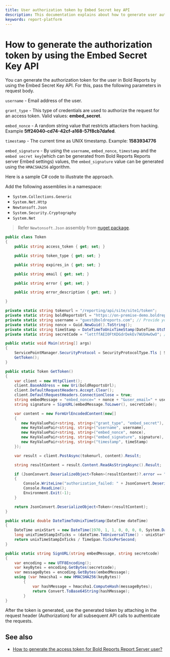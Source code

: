 ```yaml
---
title: User authorization token by Embed Secret key API
description: This documentation explains about how to generate user authorization token by using the embed secret key API in the Bold Reports Enterprise Reporting.
keywords: report-platform
---
```


# How to generate the authorization token by using the Embed Secret Key API

You can generate the authorization token for the user in Bold Reports by using the Embed Secret Key API. For this, pass the following parameters in request body.

   `username` - Email address of the user.

   `grant_type` - This type of credentials are used to authorize the request for an access token. Valid values: **embed_secret**.

   `embed_nonce` - A random string value that restricts attackers from hacking. Example **5ff24040-cd74-42cf-a168-57f8cb7dafed**.

   `timestamp` - The current time as UNIX timestamp. Example: **1583934776**

   `embed_signature` -  By using the `username`, `embed_nonce`, `timestamp` and the `embed secret key`(which can be generated from Bold Reports Reports server Embed settings) values, the `embed_signature` value can be generated using the `HMACSHA256` algorithm.

Here is a sample C# code to illustrate the approach.

Add the following assemblies in a namespace:

* `System.Collections.Generic`
* `System.Net.Http`
* `Newtonsoft.Json`
* `System.Security.Cryptography`
* `System.Net`

> Refer `Newtonsoft.Json` assembly from [nuget package](https://www.nuget.org/packages/Newtonsoft.Json/).

```csharp
public class Token
{
    public string access_token { get; set; }

    public string token_type { get; set; }

    public string expires_in { get; set; }

    public string email { get; set; }

    public string error { get; set; }

    public string error_description { get; set; }

}

private static string tokenurl = "/reporting/api/site/site1/token";
private static string boldReportsUrl = "https://on-premise-demo.boldreports.com"; // Provide your Bold Reports URL
private static string username = "guest@boldreports.com"; // Provide your Email ID
private static string nonce = Guid.NewGuid().ToString();
private static string timeStamp = DateTimeToUnixTimeStamp(DateTime.UtcNow).ToString();
private static string secretCode = "lettffAEI0FtKDGdrDekEv7WUbHwOwO"; // Provide your embed secret key value from the Bold Reports Report Server Embed Settings.

public static void Main(string[] args)
{
    ServicePointManager.SecurityProtocol = SecurityProtocolType.Tls | SecurityProtocolType.Tls11 | SecurityProtocolType.Tls12; // This is required while running the Bold Reports from Azure App Service
    GetToken();
}

public static Token GetToken()
{
    var client = new HttpClient();
    client.BaseAddress = new Uri(boldReportsUrl);
    client.DefaultRequestHeaders.Accept.Clear();
    client.DefaultRequestHeaders.ConnectionClose = true;
    string embedMessage = "embed_nonce=" + nonce + "&user_email=" + username + "&timestamp=" + timeStamp;
    string signature = SignURL(embedMessage.ToLower(), secretCode);

    var content = new FormUrlEncodedContent(new[]
    {
       new KeyValuePair<string, string>("grant_type", "embed_secret"),
       new KeyValuePair<string, string>("username", username),
       new KeyValuePair<string, string>("embed_nonce", nonce),
       new KeyValuePair<string, string>("embed_signature", signature),
       new KeyValuePair<string, string>("timestamp", timeStamp)
    });

    var result = client.PostAsync(tokenurl, content).Result;

    string resultContent = result.Content.ReadAsStringAsync().Result;

    if (JsonConvert.DeserializeObject<Token>(resultContent)?.error == "authorization_failed")
    {
        Console.WriteLine("authorization_failed: " + JsonConvert.DeserializeObject<Token>(resultContent)?.error_description);
        Console.ReadLine();
        Environment.Exit(-1);
    }

    return JsonConvert.DeserializeObject<Token>(resultContent);
}

public static double DateTimeToUnixTimeStamp(DateTime dateTime)
{
    DateTime unixStart = new DateTime(1970, 1, 1, 0, 0, 0, 0, System.DateTimeKind.Utc);
    long unixTimeStampInTicks = (dateTime.ToUniversalTime() - unixStart).Ticks;
    return unixTimeStampInTicks / TimeSpan.TicksPerSecond;
}

public static string SignURL(string embedMessage, string secretcode)
{
    var encoding = new UTF8Encoding();
    var keyBytes = encoding.GetBytes(secretcode);
    var messageBytes = encoding.GetBytes(embedMessage);
    using (var hmacsha1 = new HMACSHA256(keyBytes))
        {
            var hashMessage = hmacsha1.ComputeHash(messageBytes);
            return Convert.ToBase64String(hashMessage);
        }
}
````

After the token is generated, use the generated token by attaching in the request header (Authorization) for all subsequent API calls to authenticate the requests.

## See also

* [How to generate the access token for Bold Reports Report Server user?](../generate-access-token-for-bold-reports-server-user/)
